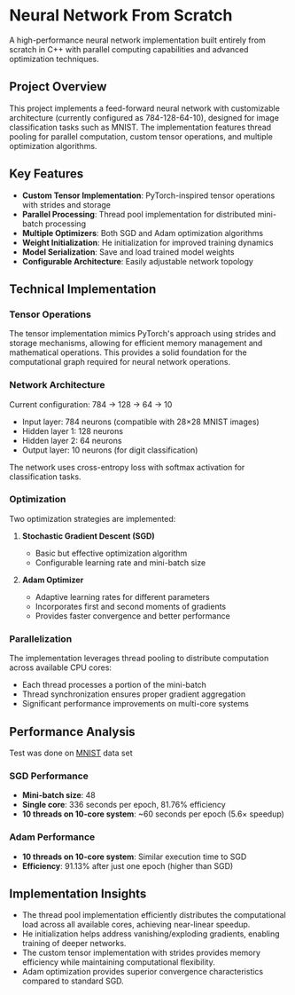 # Neural Network From Scratch

A high-performance neural network implementation built entirely from scratch in C++ with parallel computing capabilities and advanced optimization techniques.

## Project Overview

This project implements a feed-forward neural network with customizable architecture (currently configured as 784-128-64-10), designed for image classification tasks such as MNIST. The implementation features thread pooling for parallel computation, custom tensor operations, and multiple optimization algorithms.

## Key Features

- **Custom Tensor Implementation**: PyTorch-inspired tensor operations with strides and storage
- **Parallel Processing**: Thread pool implementation for distributed mini-batch processing
- **Multiple Optimizers**: Both SGD and Adam optimization algorithms
- **Weight Initialization**: He initialization for improved training dynamics
- **Model Serialization**: Save and load trained model weights
- **Configurable Architecture**: Easily adjustable network topology

## Technical Implementation

### Tensor Operations

The tensor implementation mimics PyTorch's approach using strides and storage mechanisms, allowing for efficient memory management and mathematical operations. This provides a solid foundation for the computational graph required for neural network operations.

### Network Architecture

Current configuration: 784 → 128 → 64 → 10
- Input layer: 784 neurons (compatible with 28×28 MNIST images)
- Hidden layer 1: 128 neurons
- Hidden layer 2: 64 neurons
- Output layer: 10 neurons (for digit classification)

The network uses cross-entropy loss with softmax activation for classification tasks.

### Optimization

Two optimization strategies are implemented:

1. **Stochastic Gradient Descent (SGD)**
   - Basic but effective optimization algorithm
   - Configurable learning rate and mini-batch size

2. **Adam Optimizer**
   - Adaptive learning rates for different parameters
   - Incorporates first and second moments of gradients
   - Provides faster convergence and better performance

### Parallelization

The implementation leverages thread pooling to distribute computation across available CPU cores:
- Each thread processes a portion of the mini-batch
- Thread synchronization ensures proper gradient aggregation
- Significant performance improvements on multi-core systems

## Performance Analysis

Test was done on [MNIST](https://www.kaggle.com/datasets/hojjatk/mnist-dataset) data set

### SGD Performance
- **Mini-batch size**: 48
- **Single core**: 336 seconds per epoch, 81.76% efficiency
- **10 threads on 10-core system**: ~60 seconds per epoch (5.6× speedup)

### Adam Performance
- **10 threads on 10-core system**: Similar execution time to SGD
- **Efficiency**: 91.13% after just one epoch (higher than SGD)

## Implementation Insights

- The thread pool implementation efficiently distributes the computational load across all available cores, achieving near-linear speedup.
- He initialization helps address vanishing/exploding gradients, enabling training of deeper networks.
- The custom tensor implementation with strides provides memory efficiency while maintaining computational flexibility.
- Adam optimization provides superior convergence characteristics compared to standard SGD.
